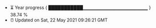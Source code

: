 - ⏳ Year progress { ███████████▁▁▁▁▁▁▁▁▁▁▁▁▁▁▁▁▁▁▁ } 38.74 %
- ⏰ Updated on Sat, 22 May 2021 09:26:21 GMT

